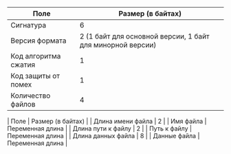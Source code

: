 | Поле                   | Размер (в байтах)                                   |
|------------------------|-----------------------------------------------------|
| Сигнатура              | 6                                                   |
| Версия формата         | 2 (1 байт для основной версии, 1 байт для минорной версии) |
| Код алгоритма сжатия   | 1                                                   |
| Код защиты от помех    | 1                                                   |
| Количество файлов	     | 4                                                   |


| Поле                   | Размер (в байтах)                                   |
| Длина имени файла      | 2                                                   |
| Имя файла              | Переменная длина                                    |
| Длина пути к файлу     | 2                                                   |
| Путь к файлу           | Переменная длина                                    |
| Длина данных файла     | 8                                                   |
| Данные файла           | Переменная длина                                    |
